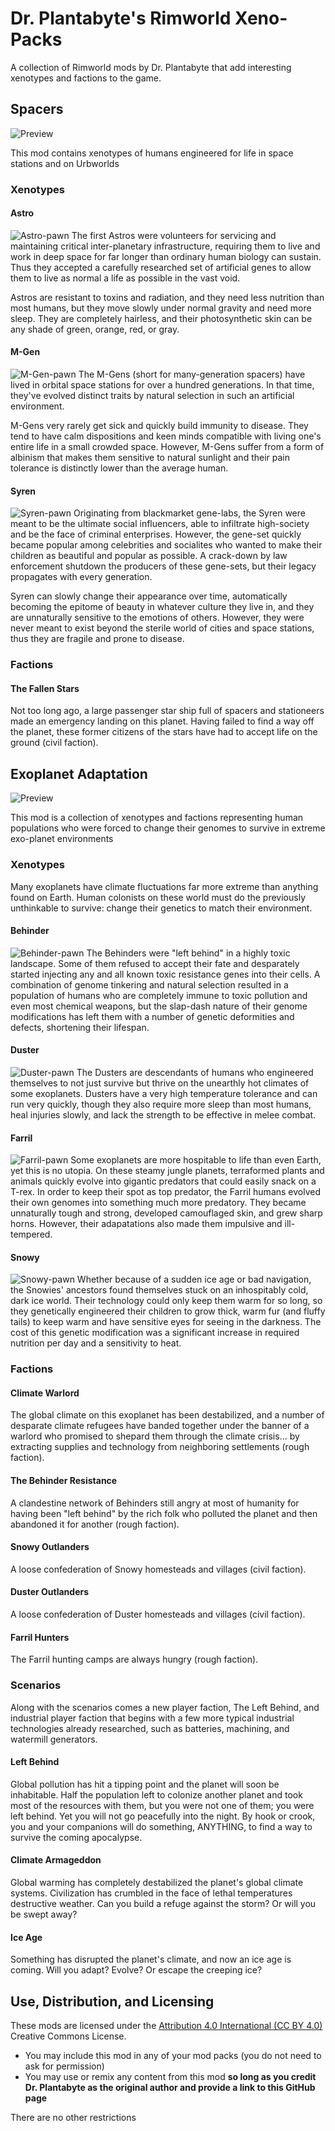 # Dr. Plantabyte's Rimworld Xeno-Packs
A collection of Rimworld mods by Dr. Plantabyte that add interesting xenotypes and factions to the game.


## Spacers
![Preview](https://user-images.githubusercontent.com/1922739/208227083-1475088d-3e4f-4ddb-aefd-a7f565179fcf.png)

This mod contains xenotypes of humans engineered for life in space stations and on Urbworlds

### Xenotypes

#### Astro
![Astro-pawn](https://user-images.githubusercontent.com/1922739/208227290-6bcd2be0-08f9-435c-943a-d5c7c107bbd7.png)
The first Astros were volunteers for servicing and maintaining critical inter-planetary infrastructure, requiring them to live and work in deep space for far longer than ordinary human biology can sustain. Thus they accepted a carefully researched set of artificial genes to allow them to live as normal a life as possible in the vast void.

Astros are resistant to toxins and radiation, and they need less nutrition than most humans, but they move slowly under normal gravity and need more sleep. They are completely hairless, and their photosynthetic skin can be any shade of green, orange, red, or gray.

#### M-Gen
![M-Gen-pawn](https://user-images.githubusercontent.com/1922739/208227154-87ed2e3a-57ec-4899-b6dd-1dc15ff553d8.png)
The M-Gens (short for many-generation spacers) have lived in orbital space stations for over a hundred generations. In that time, they've evolved distinct traits by natural selection in such an artificial environment.

M-Gens very rarely get sick and quickly build immunity to disease. They tend to have calm dispositions and keen minds compatible with living one's entire life in a small crowded space. However, M-Gens suffer from a form of albinism that makes them sensitive to natural sunlight and their pain tolerance is distinctly lower than the average human.

#### Syren
![Syren-pawn](https://user-images.githubusercontent.com/1922739/208227158-29ea5e01-2d2b-43cb-b03c-f96fd061241b.png)
Originating from blackmarket gene-labs, the Syren were meant to be the ultimate social influencers, able to infiltrate high-society and be the face of criminal enterprises. However, the gene-set quickly became popular among celebrities and socialites who wanted to make their children as beautiful and popular as possible. A crack-down by law enforcement shutdown the producers of these gene-sets, but their legacy propagates with every generation.

Syren can slowly change their appearance over time, automatically becoming the epitome of beauty in whatever culture they live in, and they are unnaturally sensitive to the emotions of others. However, they were never meant to exist beyond the sterile world of cities and space stations, thus they are fragile and prone to disease.

### Factions

#### The Fallen Stars
Not too long ago, a large passenger star ship full of spacers and stationeers made an emergency landing on this planet. Having failed to find a way off the planet, these former citizens of the stars have had to accept life on the ground (civil faction).

## Exoplanet Adaptation
![Preview](https://user-images.githubusercontent.com/1922739/208227086-15f1ed75-5d14-471d-a185-a93ec87f505e.png)

This mod is a collection of xenotypes and factions representing human populations who were forced to change their genomes to survive in extreme exo-planet environments 

### Xenotypes
Many exoplanets have climate fluctuations far more extreme than anything found on Earth. Human colonists on these world must do the previously unthinkable to survive: change their genetics to match their environment.

#### Behinder
![Behinder-pawn](https://user-images.githubusercontent.com/1922739/208227293-0f75eec4-7f3a-48c6-8d2c-f559f5c5deec.png)
The Behinders were "left behind" in a highly toxic landscape. Some of them refused to accept their fate and desparately started injecting any and all known toxic resistance genes into their cells. A combination of genome tinkering and natural selection resulted in a population of humans who are completely immune to toxic pollution and even most chemical weapons, but the slap-dash nature of their genome modifications has left them with a number of genetic deformities and defects, shortening their lifespan.

#### Duster
![Duster-pawn](https://user-images.githubusercontent.com/1922739/208227125-65d0c72d-0d8b-4cd0-b03e-ef1a79939f2b.png)
The Dusters are descendants of humans who engineered themselves to not just survive but thrive on the unearthly hot climates of some exoplanets. Dusters have a very high temperature tolerance and can run very quickly, though they also require more sleep than most humans, heal injuries slowly, and lack the strength to be effective in melee combat. 

#### Farril
![Farril-pawn](https://user-images.githubusercontent.com/1922739/208227129-e49f10fd-3167-40bd-84ca-e52ab435fc35.png)
Some exoplanets are more hospitable to life than even Earth, yet this is no utopia. On these steamy jungle planets, terraformed plants and animals quickly evolve into gigantic predators that could easily snack on a T-rex. In order to keep their spot as top predator, the Farril humans evolved their own genomes into something much more predatory. They became unnaturally tough and strong, developed camouflaged skin, and grew sharp horns. However, their adapatations also made them impulsive and ill-tempered.

#### Snowy
![Snowy-pawn](https://user-images.githubusercontent.com/1922739/208227136-5a1d0e60-58e9-417f-a03b-b96185edbab3.png)
Whether because of a sudden ice age or bad navigation, the Snowies' ancestors found themselves stuck on an inhospitably cold, dark ice world. Their technology could only keep them warm for so long, so they genetically engineered their children to grow thick, warm fur (and fluffy tails) to keep warm and have sensitive eyes for seeing in the darkness. The cost of this genetic modification was a significant increase in required nutrition per day and a sensitivity to heat.

### Factions

#### Climate Warlord
The global climate on this exoplanet has been destabilized, and a number of desparate climate refugees have banded together under the banner of a warlord who promised to shepard them through the climate crisis... by extracting supplies and technology from neighboring settlements (rough faction).

#### The Behinder Resistance
A clandestine network of Behinders still angry at most of humanity for having been "left behind" by the rich folk who polluted the planet and then abandoned it for another (rough faction).

#### Snowy Outlanders
A loose confederation of Snowy homesteads and villages (civil faction).

#### Duster Outlanders
A loose confederation of Duster homesteads and villages (civil faction).

#### Farril Hunters
The Farril hunting camps are always hungry (rough faction).

### Scenarios
Along with the scenarios comes a new player faction, The Left Behind, and industrial player faction that begins with a few more typical industrial technologies already researched, such as batteries, machining, and watermill generators.

#### Left Behind
Global pollution has hit a tipping point and the planet will soon be inhabitable. Half the population left to colonize another planet and took most of the resources with them, but you were not one of them; you were left behind. Yet you will not go peacefully into the night. By hook or crook, you and your companions will do something, ANYTHING, to find a way to survive the coming apocalypse.

#### Climate Armageddon
Global warming has completely destabilized the planet's global climate systems. Civilization has crumbled in the face of lethal temperatures destructive weather. Can you build a refuge against the storm? Or will you be swept away?

#### Ice Age
Something has disrupted the planet's climate, and now an ice age is coming. Will you adapt? Evolve? Or escape the creeping ice?

## Use, Distribution, and Licensing
These mods are licensed under the [Attribution 4.0 International (CC BY 4.0)](https://creativecommons.org/licenses/by/4.0/) Creative Commons License.

* You may include this mod in any of your mod packs (you do not need to ask for permission)
* You may use or remix any content from this mod **so long as you credit Dr. Plantabyte as the original author and provide a link to this GitHub page**

There are no other restrictions
